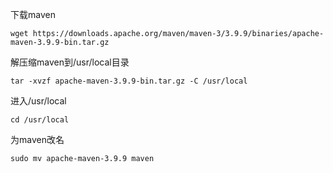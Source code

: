 下载maven

```
wget https://downloads.apache.org/maven/maven-3/3.9.9/binaries/apache-maven-3.9.9-bin.tar.gz
```

解压缩maven到/usr/local目录

```
tar -xvzf apache-maven-3.9.9-bin.tar.gz -C /usr/local
```

进入/usr/local

```
cd /usr/local
```

为maven改名

```
sudo mv apache-maven-3.9.9 maven
```

